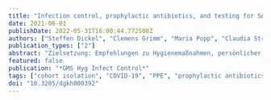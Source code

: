 ```yaml
---
title: "Infection control, prophylactic antibiotics, and testing for SARS-CoV-2 and PPE on German intensive care units: results from a national mixed methods survey"
date: 2021-06-01
publishDate: 2022-05-31T16:00:44.772508Z
authors: ["Steffen Dickel", "Clemens Grimm", "Maria Popp", "Claudia Struwe", "Alexandra Sachkova", "Martin Golinski", "Christian Seeber", "Falk Fichtner", "Daniel Heise", "Peter Kranke", "Winfried Meissner", "Sven Laudi", "Sebastian Voigt-Radloff", "Joerg J. Meerpohl", "Jonas Jabs", "Nico T. Mutters", "Onnen Moerer"]
publication_types: ["2"]
abstract: "Zielsetzung: Empfehlungen zu Hygienemaßnahmen, persönlicher Schutzausrüstung (PSA), Isolierung und Antibiotikaprophylaxe wurden während der COVID-19 Pandemie entwickelt und bis heute mehrfach überarbeitet. Ein Teil der zugrundeliegenden Literatur weist eine große Evidenzlücke auf. Wir vermuten, dass dies zu einer großen Varianz der Maßnahmen auf deutschen Intensivstationen führt.Methoden: Mixed-methods-Onlineumfrage unter leitenden Intensivmedizinern in Deutschland, die COVID-19-Patienten betreuen, durchgeführt im Dezember 2020.Ergebnisse: Wir erhielten Antworten von 205 deutschen Intensivstationen, die bis zu diesem Zeitpunkt COVID-19-Patienten behandelt hatten. Es gab eine große Variation in der Verwendung von PSA. Die Polymerase-Kettenreaktion (PCR) zum Nachweis von SARS-CoV-2 wurde von 94,8% der Stationen verwendet, wobei die durchschnittliche Wartezeit auf das Ergebnis 12 Stunden betrug. 18,7% der Befragten begannen bei COVID-19-Patienten mit einer Antibiotikaprophylaxe.Schlussfolgerung: Wir konnten eine hohe Versorgungsvarianz in Hinblick auf essentielle Versorgungsstrategien von COVID-19 Patienten auf deutschen Intensivstationen feststellen. Hierzu zählten Unterschiede im Bereich der Infektionsprophylaxe, persönlicher Schutzausrüstung und der Indikationsstellung einer prophylaktischen Antibiotikatherapie. Auf Basis unserer Ergebnisse empfehlen wir weitere Untersuchungen zur Quantifizierung und Verbesserung der Leitlinienadhärenz."
featured: false
publication: "*GMS Hyg Infect Control*"
tags: ["cohort isolation", "COVID-19", "PPE", "prophylactic antibiotics", "variants of concern"]
doi: "10.3205/dgkh000392"
---
```


